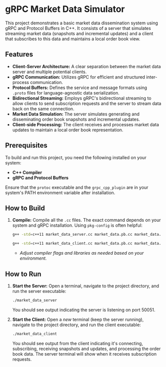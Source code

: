 # gRPC Market Data Simulator

This project demonstrates a basic market data dissemination system using gRPC and Protocol Buffers in C++. It consists of a server that simulates streaming market data (snapshots and incremental updates) and a client that subscribes to this data and maintains a local order book view.

## Features

* **Client-Server Architecture:** A clear separation between the market data server and multiple potential clients.
* **gRPC Communication:** Utilizes gRPC for efficient and structured inter-process communication.
* **Protocol Buffers:** Defines the service and message formats using `.proto` files for language-agnostic data serialization.
* **Bidirectional Streaming:** Employs gRPC's bidirectional streaming to allow clients to send subscription requests and the server to stream data back on the same connection.
* **Market Data Simulation:** The server simulates generating and disseminating order book snapshots and incremental updates.
* **Client-side Processing:** The client receives and processes market data updates to maintain a local order book representation.

## Prerequisites

To build and run this project, you need the following installed on your system:

* **C++ Compiler**
* **gRPC and Protocol Buffers**

Ensure that the `protoc` executable and the `grpc_cpp_plugin` are in your system's PATH environment variable after installation.

## How to Build

1.  **Compile:** Compile all the `.cc` files. The exact command depends on your system and gRPC installation. Using `pkg-config` is often helpful:

    ```bash
    g++ -std=c++11 market_data_server.cc market_data.pb.cc market_data.grpc.pb.cc `pkg-config --cflags --libs protobuf grpc++` -pthread -Wl,--no-as-needed -lgrpc++_reflection -Wl,--as-needed -ldl -Wl,--no-as-needed -lgrpc++ -Wl,--as-needed -o market_data_server
    ```

    ```bash
    g++ -std=c++11 market_data_client.cc market_data.pb.cc market_data.grpc.pb.cc `pkg-config --cflags --libs protobuf grpc++` -pthread -Wl,--no-as-needed -lgrpc++_reflection -Wl,--as-needed -ldl -Wl,--no-as-needed -lgrpc++ -Wl,--as-needed -o market_data_client
    ```
    * *Adjust compiler flags and libraries as needed based on your environment.*

## How to Run

1.  **Start the Server:** Open a terminal, navigate to the project directory, and run the server executable:

    ```bash
    ./market_data_server
    ```
    You should see output indicating the server is listening on port 50051.

2.  **Start the Client:** Open a *new* terminal (keep the server running), navigate to the project directory, and run the client executable:

    ```bash
    ./market_data_client
    ```
    You should see output from the client indicating it's connecting, subscribing, receiving snapshots and updates, and processing the order book data. The server terminal will show when it receives subscription requests.
